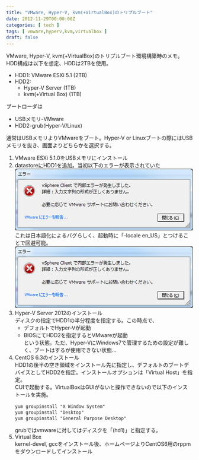 ```yaml
---
title: "VMware, Hyper-V, kvm(+VirtualBox)のトリプルブート"
date: 2012-11-29T00:00:00Z
categories: [ tech ]
tags: [ vmware,hyperv,kvm,virtualbox ]
draft: false
---
```


VMware, Hyper-V, kvm(+VirtualBox)のトリプルブート環境構築時のメモ。
HDD構成は以下を想定、HDDは2TBを使用。
* HDD1: VMware ESXi 5.1 (2TB)
* HDD2:
  * Hyper-V Server (1TB)
  * kvm(+Virtual Box) (1TB)

ブートローダは
* USBメモリ-VMware
* HDD2-grub(Hyper-V/Linux)

通常はUSBメモリよりVMwareをブート。Hyper-V or Linuxブートの際にはUSBメモリを抜き、画面よりどちらかを選択する。

1. VMware ESXi 5.1.0をUSBメモリにインストール
1. datastoreにHDD1を追加。当初以下のエラーが表示されていた  
   ![079c6123-s.png](images/079c6123-s.png)  
   これは日本語化によるバグらしく、起動時に「-locale en_US」とつけることで回避可能。  
   ![079c6123-s.png](images/079c6123-s.png)
1. Hyper-V Server 2012のインストール  
   ディスクの指定でHDD1の半分程度を指定する。この時点で、
   * デフォルトでHyper-Vが起動
   * BIOSにてHDD2を指定するとVMwareが起動  
   という状態。ただ、Hyper-VにWindows7で管理するための設定が難しく、ブートはするが使用できない状態…
1. CentOS 6.3のインストール  
   HDD1の後半の空き領域をインストール先に指定し、デフォルトのブートデバイスとしてHDD2を指定。インストールオプションは「Virtual Host」を指定。  
   CUIで起動する。VirtualBoxはGUIがないと操作できないので以下のインストールを実施。
   ```
   yum groupinstall "X Window System"
   yum groupinstall "Desktop"
   yum groupinstall "General Purpose Desktop"
   ```
   grubではvmwareに対してはディスクを「(hd1)」と指定する。
1. Virtual Box  
   kernel-devel, gccをインストール後、ホームページよりCentOS6用のrppmをダウンロードしてインストール